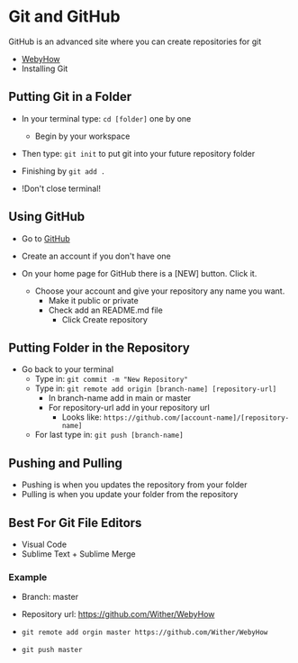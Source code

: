 # Git and GitHub
GitHub is an advanced site where you can create repositories for git

- [WebyHow](https://withersworld.github.io/WithersTest/how/)
- Installing Git

## Putting Git in a Folder
- In your terminal type: `cd [folder]` one by one
    - Begin by your workspace

- Then type: `git init` to put git into your future repository folder
- Finishing by `git add .`
- !Don't close terminal!

## Using GitHub
- Go to [GitHub](https://github.com/)
- Create an account if you don't have one

- On your home page for GitHub there is a [NEW] button. Click it.
    - Choose your account and give your repository any name you want.
        - Make it public or private
        - Check add an README.md file
            - Click Create repository

## Putting Folder in the Repository
- Go back to your terminal
    - Type in: `git commit -m "New Repository"`
    - Type in: `git remote add origin [branch-name] [repository-url]`
        - In branch-name add in main or master
        - For repository-url add in your repository url
            - Looks like: `https://github.com/[account-name]/[repository-name]`
    - For last type in: `git push [branch-name]`

## Pushing and Pulling
- Pushing is when you updates the repository from your folder
- Pulling is when you update your folder from the repository

## Best For Git File Editors
- Visual Code
- Sublime Text + Sublime Merge

### Example
- Branch: master
- Repository url: https://github.com/Wither/WebyHow

- `git remote add orgin master https://github.com/Wither/WebyHow`
- `git push master`